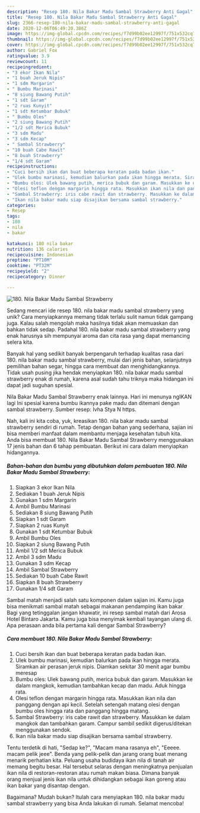 ```yaml
---
description: "Resep 180. Nila Bakar Madu Sambal Strawberry Anti Gagal"
title: "Resep 180. Nila Bakar Madu Sambal Strawberry Anti Gagal"
slug: 2366-resep-180-nila-bakar-madu-sambal-strawberry-anti-gagal
date: 2020-12-06T06:49:20.386Z
image: https://img-global.cpcdn.com/recipes/f7d99b02ee12997f/751x532cq70/180-nila-bakar-madu-sambal-strawberry-foto-resep-utama.jpg
thumbnail: https://img-global.cpcdn.com/recipes/f7d99b02ee12997f/751x532cq70/180-nila-bakar-madu-sambal-strawberry-foto-resep-utama.jpg
cover: https://img-global.cpcdn.com/recipes/f7d99b02ee12997f/751x532cq70/180-nila-bakar-madu-sambal-strawberry-foto-resep-utama.jpg
author: Gabriel Fox
ratingvalue: 3.9
reviewcount: 11
recipeingredient:
- "3 ekor Ikan Nila"
- "1 buah Jeruk Nipis"
- "1 sdm Margarin"
- " Bumbu Marinasi"
- "8 siung Bawang Putih"
- "1 sdt Garam"
- "2 ruas Kunyit"
- "1 sdt Ketumbar Bubuk"
- " Bumbu Oles"
- "2 siung Bawang Putih"
- "1/2 sdt Merica Bubuk"
- "3 sdm Madu"
- "3 sdm Kecap"
- " Sambal Strawberry"
- "10 buah Cabe Rawit"
- "8 buah Strawberry"
- "1/4 sdt Garam"
recipeinstructions:
- "Cuci bersih ikan dan buat beberapa keratan pada badan ikan."
- "Ulek bumbu marinasi, kemudian balurkan pada ikan hingga merata. Siramkan air perasan jeruk nipis. Diamkan sekitar 30 menit agar bumbu meresap"
- "Bumbu oles: Ulek bawang putih, merica bubuk dan garam. Masukkan ke dalam mangkok, kemudian tambahkan kecap dan madu. Aduk hingga rata."
- "Olesi teflon dengan margarin hingga rata. Masukkan ikan nila dan panggang dengan api kecil. Setelah setengah matang olesi dengan bumbu oles hingga rata dan panggang hingga matang."
- "Sambal Strawberry: iris cabe rawit dan strawberry. Masukkan ke dalam mangkok dan tambahkan garam. Campur sambil sedikit digerus/ditekan menggunakan sendok."
- "Ikan nila bakar madu siap disajikan bersama sambal strawberry."
categories:
- Resep
tags:
- 180
- nila
- bakar

katakunci: 180 nila bakar 
nutrition: 136 calories
recipecuisine: Indonesian
preptime: "PT10M"
cooktime: "PT32M"
recipeyield: "2"
recipecategory: Dinner

---
```



![180. Nila Bakar Madu Sambal Strawberry](https://img-global.cpcdn.com/recipes/f7d99b02ee12997f/751x532cq70/180-nila-bakar-madu-sambal-strawberry-foto-resep-utama.jpg)

Sedang mencari ide resep 180. nila bakar madu sambal strawberry yang unik? Cara menyiapkannya memang tidak terlalu sulit namun tidak gampang juga. Kalau salah mengolah maka hasilnya tidak akan memuaskan dan bahkan tidak sedap. Padahal 180. nila bakar madu sambal strawberry yang enak harusnya sih mempunyai aroma dan cita rasa yang dapat memancing selera kita.

Banyak hal yang sedikit banyak berpengaruh terhadap kualitas rasa dari 180. nila bakar madu sambal strawberry, mulai dari jenis bahan, selanjutnya pemilihan bahan segar, hingga cara membuat dan menghidangkannya. Tidak usah pusing jika hendak menyiapkan 180. nila bakar madu sambal strawberry enak di rumah, karena asal sudah tahu triknya maka hidangan ini dapat jadi suguhan spesial.

Nila Bakar Madu Sambal Strawberry enak lainnya. Hari ini menunya ngIKAN lagi Ini spesial karena bumbu ikannya pake madu dan ditemani dengan sambal strawberry. Sumber resep: Ivha Stya N https.


Nah, kali ini kita coba, yuk, kreasikan 180. nila bakar madu sambal strawberry sendiri di rumah. Tetap dengan bahan yang sederhana, sajian ini bisa memberi manfaat dalam membantu menjaga kesehatan tubuh kita. Anda bisa membuat 180. Nila Bakar Madu Sambal Strawberry menggunakan 17 jenis bahan dan 6 tahap pembuatan. Berikut ini cara dalam menyiapkan hidangannya.

<!--inarticleads1-->

##### Bahan-bahan dan bumbu yang dibutuhkan dalam pembuatan 180. Nila Bakar Madu Sambal Strawberry:

1. Siapkan 3 ekor Ikan Nila
1. Sediakan 1 buah Jeruk Nipis
1. Gunakan 1 sdm Margarin
1. Ambil  Bumbu Marinasi
1. Sediakan 8 siung Bawang Putih
1. Siapkan 1 sdt Garam
1. Siapkan 2 ruas Kunyit
1. Gunakan 1 sdt Ketumbar Bubuk
1. Ambil  Bumbu Oles
1. Siapkan 2 siung Bawang Putih
1. Ambil 1/2 sdt Merica Bubuk
1. Ambil 3 sdm Madu
1. Gunakan 3 sdm Kecap
1. Ambil  Sambal Strawberry
1. Sediakan 10 buah Cabe Rawit
1. Siapkan 8 buah Strawberry
1. Gunakan 1/4 sdt Garam


Sambal matah menjadi salah satu komponen dalam sajian ini. Kamu juga bisa menikmati sambal matah sebagai makanan pendamping ikan bakar Bagi yang tetinggalan jangan khawatir, ini resep sambal matah dari Arosa Hotel Bintaro Jakarta. Kamu juga bisa menyimak kembali tayangan ulang di. Apa perasaan anda bila pertama kali dengar Sambal Strawberry? 

<!--inarticleads2-->

##### Cara membuat 180. Nila Bakar Madu Sambal Strawberry:

1. Cuci bersih ikan dan buat beberapa keratan pada badan ikan.
1. Ulek bumbu marinasi, kemudian balurkan pada ikan hingga merata. Siramkan air perasan jeruk nipis. Diamkan sekitar 30 menit agar bumbu meresap
1. Bumbu oles: Ulek bawang putih, merica bubuk dan garam. Masukkan ke dalam mangkok, kemudian tambahkan kecap dan madu. Aduk hingga rata.
1. Olesi teflon dengan margarin hingga rata. Masukkan ikan nila dan panggang dengan api kecil. Setelah setengah matang olesi dengan bumbu oles hingga rata dan panggang hingga matang.
1. Sambal Strawberry: iris cabe rawit dan strawberry. Masukkan ke dalam mangkok dan tambahkan garam. Campur sambil sedikit digerus/ditekan menggunakan sendok.
1. Ikan nila bakar madu siap disajikan bersama sambal strawberry.


Tentu terdetik di hati, &#34;Sedap ke?&#34;, &#34;Macam mana rasanya eh&#34;, &#34;Eeeee. macam pelik jeee&#34;. Benda yang pelik-pelik dan jarang orang buat menang menarik perhatian kita. Peluang usaha budidaya ikan nila di tanah air memang begitu besar. Hal tersebut selaras dengan meningkatnya penjualan ikan nila di restoran-restoran atau rumah makan biasa. Dimana banyak orang menjual jenis ikan nila untuk dihidangkan sebagai ikan goreng atau ikan bakar yang disantap dengan. 

Bagaimana? Mudah bukan? Itulah cara menyiapkan 180. nila bakar madu sambal strawberry yang bisa Anda lakukan di rumah. Selamat mencoba!
